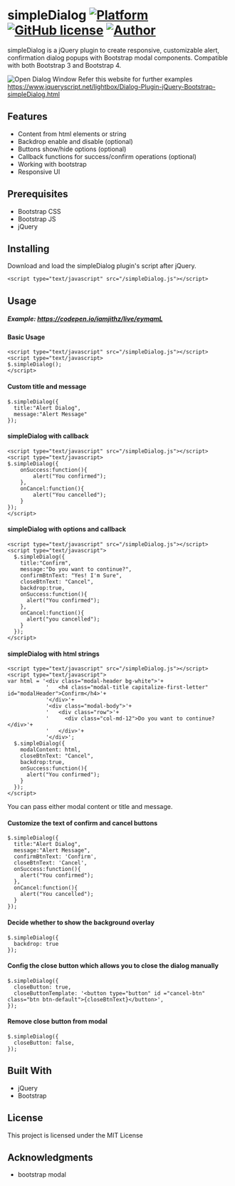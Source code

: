 # simpleDialog  [![Platform](https://img.shields.io/badge/Platform-jQuery-brightgreen.svg) ]() [![GitHub license](https://img.shields.io/badge/License-MIT-orange.svg)]() [![Author](https://img.shields.io/badge/Author-Ovaqlab-blue.svg)]()
simpleDialog is a jQuery plugin to create responsive, customizable alert, confirmation dialog popups with Bootstrap modal components. Compatible with both Bootstrap 3 and Bootstrap 4.

![Open Dialog Window](https://github.com/ovaqlab/simpleDialog/blob/master/screenshot.png)
Refer this website for further examples
https://www.jqueryscript.net/lightbox/Dialog-Plugin-jQuery-Bootstrap-simpleDialog.html

## Features
* Content from html elements or string  
* Backdrop enable and disable (optional)
* Buttons show/hide options (optional)
* Callback functions for success/confirm operations (optional)
* Working with bootstrap
* Responsive UI

## Prerequisites
  * Bootstrap CSS
  * Bootstrap JS
  * jQuery

## Installing

Download and load the simpleDialog plugin's script after jQuery.

  ```<script type="text/javascript" src="/simpleDialog.js"></script>```
  
## Usage
##### Example: https://codepen.io/iamjithz/live/eymqmL
####  Basic Usage 
```
<script type="text/javascript" src="/simpleDialog.js"></script>
<script type="text/javascript>
$.simpleDialog();
</script>
```

#### Custom title and message 
```
$.simpleDialog({
  title:"Alert Dialog",
  message:"Alert Message"
});
```
####  simpleDialog with callback
```
<script type="text/javascript" src="/simpleDialog.js"></script>
<script type="text/javascript>
$.simpleDialog({
    onSuccess:function(){
        alert("You confirmed");
    },
    onCancel:function(){
        alert("You cancelled");
    }
});
</script>
```
####  simpleDialog with options and callback

```
<script type="text/javascript" src="/simpleDialog.js"></script>
<script type="text/javascript">
  $.simpleDialog({
    title:"Confirm",
    message:"Do you want to continue?",
    confirmBtnText: "Yes! I'm Sure",
    closeBtnText: "Cancel",
    backdrop:true,
    onSuccess:function(){
      alert("You confirmed");
    },
    onCancel:function(){
      alert("you cancelled");
    }
  });
</script>
```
####  simpleDialog with html strings
```
<script type="text/javascript" src="/simpleDialog.js"></script>
<script type="text/javascript">
var html = '<div class="modal-header bg-white">'+
            '   <h4 class="modal-title capitalize-first-letter" id="modalHeader">Confirm</h4>'+
            '</div>'+
            '<div class="modal-body">'+
            '   <div class="row">'+
            '     <div class="col-md-12">Do you want to continue?</div>'+
            '   </div>'+
            '</div>';
  $.simpleDialog({
    modalContent: html,
    closeBtnText: "Cancel",
    backdrop:true,
    onSuccess:function(){
      alert("You confirmed");
    }
  });
</script>
```
You can pass either modal content or title and message. 

#### Customize the text of confirm and cancel buttons
```
$.simpleDialog({
  title:"Alert Dialog",
  message:"Alert Message",
  confirmBtnText: 'Confirm',
  closeBtnText: 'Cancel',
  onSuccess:function(){
    alert("You confirmed");
  },
  onCancel:function(){
    alert("You cancelled");
  }
});

```
#### Decide whether to show the background overlay
```
$.simpleDialog({
  backdrop: true
});
```
#### Config the close button which allows you to close the dialog manually
```
$.simpleDialog({
  closeButton: true,
  closeButtonTemplate: '<button type="button" id ="cancel-btn" class="btn btn-default">{closeBtnText}</button>',
});
```

#### Remove close button from modal
``` 
$.simpleDialog({
  closeButton: false,
}); 
```

## Built With
  * jQuery
  * Bootstrap

## License
  This project is licensed under the MIT License

## Acknowledgments
  * bootstrap modal

